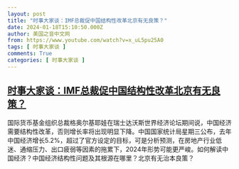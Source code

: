 ```yaml
---
layout: post
title: "时事大家谈：IMF总裁促中国结构性改革北京有无良策？"
date: 2024-01-18T15:10:50.000Z
author: 美国之音中文网
from: https://www.youtube.com/watch?v=x_uL5pu25A0
tags: [ 时事大家谈 ]
comments: True
categories: [ 时事大家谈 ]
---
```

<!--1705590650000-->
[时事大家谈：IMF总裁促中国结构性改革北京有无良策？](https://www.youtube.com/watch?v=x_uL5pu25A0)
------

<div>
国际货币基金组织总裁格奥尔基耶娃在瑞士达沃斯世界经济论坛期间说，中国经济需要结构性改革，否则增长率将出现明显下降。中国国家统计局星期三公布，去年中国经济增长5.2%，超过了官方设定的目标，可是分析预测，在房地产行业低迷、通缩压力、出口疲弱等因素的拖累下，2024年形势可能更严峻。如何解读中国经济？中国经济结构性问题及其根源在哪里？北京有无治本良策？
</div>
